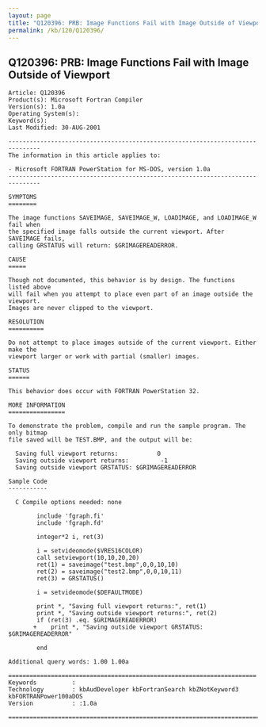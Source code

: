```yaml
---
layout: page
title: "Q120396: PRB: Image Functions Fail with Image Outside of Viewport"
permalink: /kb/120/Q120396/
---
```


## Q120396: PRB: Image Functions Fail with Image Outside of Viewport

	Article: Q120396
	Product(s): Microsoft Fortran Compiler
	Version(s): 1.0a
	Operating System(s): 
	Keyword(s): 
	Last Modified: 30-AUG-2001
	
	-------------------------------------------------------------------------------
	The information in this article applies to:
	
	- Microsoft FORTRAN PowerStation for MS-DOS, version 1.0a 
	-------------------------------------------------------------------------------
	
	SYMPTOMS
	========
	
	The image functions SAVEIMAGE, SAVEIMAGE_W, LOADIMAGE, and LOADIMAGE_W fail when
	the specified image falls outside the current viewport. After SAVEIMAGE fails,
	calling GRSTATUS will return: $GRIMAGEREADERROR.
	
	CAUSE
	=====
	
	Though not documented, this behavior is by design. The functions listed above
	will fail when you attempt to place even part of an image outside the viewport.
	Images are never clipped to the viewport.
	
	RESOLUTION
	==========
	
	Do not attempt to place images outside of the current viewport. Either make the
	viewport larger or work with partial (smaller) images.
	
	STATUS
	======
	
	This behavior does occur with FORTRAN PowerStation 32.
	
	MORE INFORMATION
	================
	
	To demonstrate the problem, compile and run the sample program. The only bitmap
	file saved will be TEST.BMP, and the output will be:
	
	  Saving full viewport returns:           0
	  Saving outside viewport returns:         -1
	  Saving outside viewport GRSTATUS: $GRIMAGEREADERROR
	
	Sample Code
	-----------
	
	  C Compile options needed: none
	
	        include 'fgraph.fi'
	        include 'fgraph.fd'
	
	        integer*2 i, ret(3)
	
	        i = setvideomode($VRES16COLOR)
	        call setviewport(10,10,20,20)
	        ret(1) = saveimage("test.bmp",0,0,10,10)
	        ret(2) = saveimage("test2.bmp",0,0,10,11)
	        ret(3) = GRSTATUS()
	
	        i = setvideomode($DEFAULTMODE)
	
	        print *, "Saving full viewport returns:", ret(1)
	        print *, "Saving outside viewport returns:", ret(2)
	        if (ret(3) .eq. $GRIMAGEREADERROR)
	       +    print *, "Saving outside viewport GRSTATUS: $GRIMAGEREADERROR"
	
	        end
	
	Additional query words: 1.00 1.00a
	
	======================================================================
	Keywords          :  
	Technology        : kbAudDeveloper kbFortranSearch kbZNotKeyword3 kbFORTRANPower100aDOS
	Version           : :1.0a
	
	=============================================================================
	
